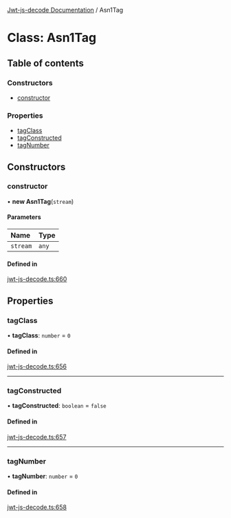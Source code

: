 [Jwt-js-decode Documentation](../README.md) / Asn1Tag

# Class: Asn1Tag

## Table of contents

### Constructors

- [constructor](Asn1Tag.md#constructor)

### Properties

- [tagClass](Asn1Tag.md#tagclass)
- [tagConstructed](Asn1Tag.md#tagconstructed)
- [tagNumber](Asn1Tag.md#tagnumber)

## Constructors

### constructor

• **new Asn1Tag**(`stream`)

#### Parameters

| Name | Type |
| :------ | :------ |
| `stream` | `any` |

#### Defined in

[jwt-js-decode.ts:660](https://github.com/tomitribe/jwt-js-decode/blob/77a7932/src/jwt-js-decode.ts#L660)

## Properties

### tagClass

• **tagClass**: `number` = `0`

#### Defined in

[jwt-js-decode.ts:656](https://github.com/tomitribe/jwt-js-decode/blob/77a7932/src/jwt-js-decode.ts#L656)

___

### tagConstructed

• **tagConstructed**: `boolean` = `false`

#### Defined in

[jwt-js-decode.ts:657](https://github.com/tomitribe/jwt-js-decode/blob/77a7932/src/jwt-js-decode.ts#L657)

___

### tagNumber

• **tagNumber**: `number` = `0`

#### Defined in

[jwt-js-decode.ts:658](https://github.com/tomitribe/jwt-js-decode/blob/77a7932/src/jwt-js-decode.ts#L658)
